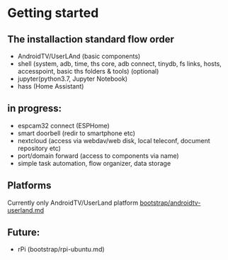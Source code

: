 # Getting started

## The installaction standard flow order
- AndroidTV/UserLAnd (basic components)
- shell (system, adb, time, ths core, adb connect, tinydb, fs links, hosts, accesspoint, basic ths folders & tools)
(optional)
- jupyter(python3.7, Jupyter Notebook)
- hass (Home Assistant)

## in progress:
- espcam32 connect (ESPHome)
- smart doorbell (redir to smartphone etc)
- nextcloud (access via webdav/web disk, local teleconf, document repository etc)
- port/domain forward (access to components via name)
- simple task automation, flow organizer, data storage

## Platforms
Currently only AndroidTV/UserLand platform [bootstrap/androidtv-userland.md](bootstrap/androidtv-userland.md) 


## Future:
- rPi (bootstrap/rpi-ubuntu.md)

